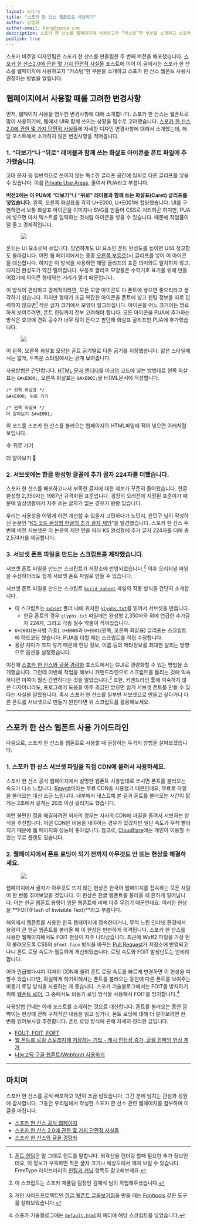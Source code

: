 ```yaml
---
layout: entry
title: "스포카 한 산스 웹폰트로 사용하기"
author: 강영화
author-email: kang@spoqa.com
description: 스포카 한 산스를 웹페이지에 사용하고자 “커스텀”한 부분을 소개하고 스포카 한 산스 웹폰트 사용시 권장하는 방법을 알립니다.
publish: true
---
```


스포카 비주얼 디자인팀은 스포카 한 산스를 판올림한 두 번째 버전을 배포했습니다. [스포카 한 산스2.0에 관한 몇 가지 단편적 사실들](http://spoqa.github.io/2017/02/15/shs-trivia.html) 포스트에 이어 이 글에서는 스포카 한 산스를 웹페이지에 사용하고자 “커스텀”한 부분을 소개하고 스포카 한 산스 웹폰트 사용시 권장하는 방법을 알립니다.

## 웹페이지에서 사용할 때를 고려한 변경사항

먼저, 웹페이지 사용을 염두한 변경사항에 대해 소개합니다. 스포카 한 산스는 웹폰트로 많이 사용하기에, 웹에서 UI와 함께 쓰이는 상황을 필수로 고려했습니다. [스포카 한 산스2.0에 관한 몇 가지 단편적 사실들](http://spoqa.github.io/2017/02/13/shs-trivia.html)에 자세한 디자인 변경사항에 대해서 소개했는데, 해당 포스트에서 소개하지 않은 변경사항을 적어봅니다.

### 1. “더보기”나 “뒤로” 레이블과 함께 쓰는 화살표 아이콘을 폰트 파일에 추가했습니다. 

고대 문자 등 일반적으로 쓰이지 않는 특수한 글리프 공간에 임의로 다른 글리프를 넣을 수 있습니다. 이를 [Private Use Areas](https://en.wikipedia.org/wiki/Private_Use_Areas), 줄여서 PUA라고 부릅니다.

**버전2에는 이 PUA에 “더보기”나 “뒤로” 레이블과 함께 쓰는 화살표(Caret) 글리프를 넣었습니다.** 왼쪽, 오른쪽 화살표를 각각 U+E000, U+E001에 할당했습니다. UI를 구현하면서 보통 화살표 아이콘을 이미지나 SVG를 만들어 CSS로 처리하곤 하지만, PUA에 넣으면 마치 텍스트를 입력하는 것처럼 아이콘을 넣을 수 있습니다. 때문에 작업품이 덜 들고 경제적입니다.

<figure>
  <img src="/images/2017-02-13/fig_1.png"/>
</figure>

폰트는 UI 요소로써 쓰입니다. 당연하게도 UI 요소인 폰트 완성도를 높이면 UI의 정교함도 올라갑니다. 어떤 웹 페이지에서는 종종 [오른쪽 부등호](https://codepoints.net/U+003E)(>) 글리프를 넣어 이 아이콘을 대신합니다. 하지만 이 방식을 사용하면 해당 글리프의 표준 의미와도 일치하지 않고, 디자인 완성도가 약간 떨어집니다. 부등호 글리프 모양들은 수학기호 표기를 위해 만들어졌기에 아이콘 형태와는 거리가 멀기 때문입니다.

이 방식이 편리하고 경제적이라면, 모든 모양 아이콘도 다 폰트에 넣으면 좋으리라고 생각하기 쉽습니다. 하지만 형태가 조금 복잡한 아이콘을 폰트에 넣고 힌팅 정보를 따로 입력하지 않으면[^2] 작은 글자 크기에서 모양이 일그러집니다. 아이콘을 어느 크기이든 명료하게 보여주려면, 폰트 힌팅까지 전부 고려해야 합니다. 모든 아이콘을 PUA에 추가하는 방식은 효과에 견줘 공수가 너무 많이 든다고 판단해 화살표 글리프만 PUA에 추가했습니다.

<figure>
  <img src="/images/2017-02-13/fig_2.png"/>
</figure>

이 왼쪽, 오른쪽 화살표 모양은 폰트 굵기별로 다른 굵기를 지정했습니다. 얇은 스타일에서는 얇게, 두꺼운 스타일에서는 굵게 보여줍니다. 

사용방법은 간단합니다. [HTML 문자 엔티티](https://en.wikipedia.org/wiki/List_of_XML_and_HTML_character_entity_references)를 마크업 코드에 넣는 방법대로 왼쪽 화살표는 `&#xE000;`, 오른쪽 화살표는 `&#xE001;`을 HTML문서에 작성합니다.

```
/* 왼쪽 화살표 */
&#xE000; 뒤로 가기 

/* 왼쪽 화살표 */
더 알아보기 &#xE001;
```

위 코드를 스포카 한 산스를 불러오는 웹페이지의 HTML파일에 적어 넣으면 아래처럼 보입니다.

&#xE000; 뒤로 가기 

더 알아보기 &#xE001;

### 2. 서브셋에는 한글 완성형 글꼴에 추가 글자 224자를 더했습니다.

스포카 한 산스를 배포하고나서 부족한 글자에 대한 제보가 꾸준히 들어왔습니다. 한글 완성형 2,350자는 1987년 규격화된 표준입니다. 굉장히 오래전에 지정된 표준이기 때문에 일상생활에서 자주 쓰는 글자가 없는 경우가 왕왕 있습니다.

우리는 사용성을 어떻게 하면 개선할 수 있을지 고민하다가 노민지, 윤민구 님이 작성하신 논문인 “[KS 코드 완성형 한글의 추가 글자 제안](http://koreantypography.org/wp-content/uploads/2016/02/kst_12_7_2_06.pdf)”을 발견했습니다. 스포카 한 산스 두 번째 버전 서브셋은 이 논문의 제안 안을 따라 KS 완성형에 추가 글자 224자를 더해 총 2,574자를 제공합니다. 

### 3. 서브셋 폰트 파일을 만드는 스크립트를 제작했습니다.
서브셋 폰트 파일을 만드는 스크립트가 저장소에 반영되었습니다.[^3] 이후 오리지널 파일을 수정하더라도 쉽게 서브셋 폰트 파일로 만들 수 있습니다. 

서브셋 폰트 파일을 만드는 스크립트 [`build_subset`](https://github.com/spoqa/spoqa-han-sans/blob/master/build_subset) 파일의 작동 방식을 간단히 소개합니다. 

- 이 스크립트는 [`subset`](https://github.com/spoqa/spoqa-han-sans/tree/master/Subset) 폴더 내에 위치한 [`glyphs.txt`](https://github.com/spoqa/spoqa-han-sans/blob/master/Subset/SpoqaHanSans/glyphs.txt)를 읽어서 서브셋을 만듭니다. 
  - 한글 폰트의 경우 `glyphs.txt` 파일에는 완성형 2,350자와 위에 언급한 추가글자 224자, 그리고 각종 필수 약물이 적혀있습니다.
- `U+2603`(눈사람 기호), `U+E000`과 `U+E001`(왼쪽, 오른쪽 화살표) 글리프는 스크립트에 하드코딩 했습니다. PUA를 더할 때는 스크립트를 직접 수정합니다.
- 용량 차이가 크지 않기 때문에 힌팅 정보, 이름 등의 메타정보를 최대한 살리는 방향으로 옵션을 설정했습니다.

이전에 [스포카 한 산스와 글꼴 경량화](https://spoqa.github.io/2015/10/14/making-spoqa-han-sans.html) 포스트에서는 GUI로 경량화할 수 있는 방법을 소개했습니다. 그런데 이번에 작업을 해보니 커멘드라인으로 스크립트를 돌리는 것에 익숙하다면 이쪽이 훨씬 간편하다는 것을 알았습니다.[^4] 또한, 커멘드라인 툴에 익숙하지 않은 디자이너라도, 프로그래머 도움을 아주 조금만 받으면 쉽게 서브셋 폰트를 만들 수 있다는 사실을 알았습니다. 혹시 스포카 한 산스를 일부만 서브셋으로 만들고 싶다거나 다른 폰트를 서브셋으로 만들기 원한다면 위 스크립트를 활용해보세요.

---

## 스포카 한 산스 웹폰트 사용 가이드라인

다음으로, 스포카 한 산스를 웹폰트로 사용할 때 권장하는 두가지 방법을 살펴보겠습니다.

### 1. 스포카 한 산스 서브셋 파일을 직접 CDN에 올려서 사용하세요.

스포카 한 산스 공식 웹페이지에서 설명한 웹폰트 사용법대로 쓰시면 폰트를 불러오는 속도가 다소 느립니다. [Rawgit](http://rawgit.com)이라는 무료 CDN을 사용했기 때문인데요, 무료로 파일을 불러오는 대신 조금 느립니다. 내부에서 테스트해 본 결과 폰트를 불러오는 시간이 짧게는 2초에서 길게는 20초 이상 걸리기도 했습니다. 

이런 불편한 점을 해결하려면 회사의 경우는 자사의 CDN에 파일을 올려서 서브하는 방식을 추천합니다. 어떤 CDN은 비용을 내야하는 경우가 있겠지만 일단 속도가 무척 빨라지기 때문에 웹 페이지의 성능이 좋아집니다. 참고로, [Cloudflare](https://www.cloudflare.com/)에는 개인이 이용할 수 있는 무료 플랜도 있습니다.

### 2. 웹페이지에서 폰트 로딩이 되기 전까지 아무것도 안 뜨는 현상을 해결하세요.

<figure>
  <img style="margin-right:auto; margin-left:auto;" class="w308" src="/images/2017-02-13/fig_3.png"/>
</figure>

웹페이지에서 글자가 아무것도 뜨지 않는 현상은 한국어 웹페이지를 접속하는 모든 사람이 한 번쯤 겪어보았을 것입니다. 이 현상은 한글 웹폰트를 불러올 때 흔하게 일어납니다. 이는 한글 웹폰트 용량이 영문 웹폰트에 비해 아주 무겁기 때문인데요. 이러한 현상을 **FOIT(Flash of Invisible Text)**라고 부릅니다.

해외에서 웹폰트를 사용한 한국 웹페이지에 접속한다거나, 무척 느린 인터넷 환경에서 용량이 큰 한글 웹폰트를 불러올 때 이 현상은 빈번하게 목격됩니다. 스포카 한 산스를 사용한 웹페이지에서도 FOIT 현상이 자주 나타났습니다. 최근에 Woff2 파일을 가장 먼저 불러오도록 CSS의 `@font-face` 방식을 바꾸는 [Pull Request](https://github.com/spoqa/spoqa-han-sans/pull/99)가 저장소에 반영되고 나니 폰트 로딩 속도가 월등하게 개선되었습니다. 로딩 속도와 FOIT 발생빈도는 반비례합니다.

아까 언급했다시피 각자의 CDN에 올려 폰트 로딩 속도를 빠르게 변경하면 이 현상을 피할수 있습니다만, 확실하게 하기위해서는 폰트를 불러오는 동안에 다른 폰트를 보여주는 비동기 로딩 방식을 사용하는 게 좋습니다. 스포카 기술블로그에서는 FOIT를 방지하기 위해 [웹폰트 로더](https://github.com/typekit/webfontloader), 그 중에서도 비동기 로딩 방식을 사용해서 FOIT를 방지합니다.[^1]

사용방법 안내는 아래 포스트를 소개하는 것으로 대신합니다. 폰트를 불러오는 동안 깜빡이는 현상에 관해 구체적인 내용을 읽고 싶거나, 폰트 로딩에 대해 더 알아보려면 한 번쯤 읽어보시길 추천합니다. 폰트 로딩 방식에 관해 자세히 정리한 글입니다.

- [FOUT, FOIT, FOFT](https://css-tricks.com/fout-foit-foft/)
- [웹 폰트를 로컬 스토리지에 저장하는 기법 - 캐시 안정성 증가, 글꼴 깜빡임 현상 제거](http://mytory.net/2016/06/15/webfont-best-practice.html)
- [나눔고딕 구글 웹폰트(Webfont) 사용하기](http://www.letmecompile.com/%EB%82%98%EB%88%94%EA%B3%A0%EB%94%95-%EA%B5%AC%EA%B8%80-%EC%9B%B9%ED%8F%B0%ED%8A%B8webfont-%EC%82%AC%EC%9A%A9%ED%95%98%EA%B8%B0/#fn:1)

---

## 마치며

스포카 한 산스를 공식 배포하고 1년이 조금 넘었습니다. 그간 분에 넘치는 관심과 성원에 감사합니다. 그동안 우리팀에서 작성한 스포카 한 산스 관련 웹페이지를 첨부하며 이 글을 마칩니다. 

- [스포카 한 산스 공식 웹페이지](http://spoqa.github.io/spoqa-han-sans/)
- [스포카 한 산스 2.0에 관한 몇 가지 단편적 사실들](http://spoqa.github.io/2017/02/15/shs-trivia.html)
- [스포카 한 산스와 글꼴 경량화](https://spoqa.github.io/2015/10/14/making-spoqa-han-sans.html)


[^1]: 스포카 기술블로그에는 [`default.html`](https://github.com/spoqa/spoqa.github.com/blob/master/_layouts/default.html#L52)의 헤더에 해당 스크립트를 넣었습니다.
[^2]: [폰트 힌팅](https://en.wikipedia.org/wiki/Font_hinting)은 말 그대로 힌트를 말합니다. 외곽선을 렌더링 할때 필요한 추가 정보인데요, 이 정보가 부족하면 작은 글자 크기나 해상도에서 깨져 보일 수 있습니다. FreeType 라이브러리의 [힌팅과 커닝](http://soen.kr/lecture/library/freetype/ft6.htm) 항목도 참고해보세요.
[^3]: 이 스크립트는 스포카 제품팀 팀장인 김재석 님이 작업해주셨습니다. 
[^4]: 개인 사이드프로젝트인 [한글 웹폰트 글꼴보기집](youngkang.me/hangul-webfont-showcase)을 만들 때는 [Fonttools](https://github.com/fonttools/fonttools) 같은 도구를 살펴보았습니다.